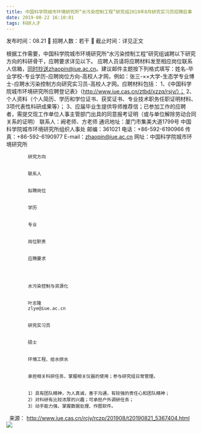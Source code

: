 ```yaml
---
title: 中国科学院城市环境研究所“水污染控制工程”研究组2019年8月研究实习员招聘启事
date: 2019-08-22 16:10:01
tags: 科研人才
---
```

发布时间：08.21   🌟   招聘人数：若干   🌈   截止时间：详见正文
<!-- more -->
根据工作需要，中国科学院城市环境研究所“水污染控制工程”研究组诚聘以下研究方向的科研骨干，应聘要求详见以下。
应聘人员请将应聘材料发至相应岗位联系人信箱，同时抄送zhaopin@iue.ac.cn。建议邮件主题按下列格式填写：姓名-毕业学校-专业学历-应聘岗位方向-高校人才网，例如：张三-××大学-生态学专业博士-应聘水污染控制方向研究实习员-高校人才网。应聘材料包括：
1、《中国科学院城市环境研究所应聘登记表》（http://www.iue.cas.cn/ztbd/xzzq/rsjy/）；
2、个人资料（个人简历、学历和学位证书、获奖证书、专业技术职务任职证明材料、3项代表性科研成果等）；
3、应届毕业生提供导师推荐信；已参加工作的应聘者，需提交现工作单位人事主管部门出具的同意报考证明（或与单位解除劳动合同关系的证明）
联系人：阙老师、方老师
通讯地址：厦门市集美大道1799号 中国科学院城市环境研究所组织人事处
邮编：361021
电话：+86-592-6190966
传真：+86-592-6190977
E-mail：zhaopin@iue.ac.cn
网址：中国科学院城市环境研究所

    
        
            
            研究方向
            
            
            联系人
            
            
            拟聘岗位
            
            
            学历
            
            
            专业
            
            
            岗位职责
            
            
            应聘要求
            
        
        
            
            水污染控制与资源化
            
            
            叶志隆
            zlye@iue.ac.cn
            
            
            研究实习员
            
            
            硕士
            
            
            环境工程、给水排水
            
            
            承担相关科研任务，掌握相关仪器的使用；参与研究组日常管理。
            
            
            1）具有团队精神，为人真诚，善于沟通，有较强的责任心和团队精神；
            2）对科研有比较浓厚的兴趣；可承担户外调研任务；
            3）动手能力强，掌握数据处理、作图软件。
            
        
    

 
来源：
http://www.iue.cas.cn/rcjy/rczp/201908/t20190821_5367404.html
 
 ![](https://cdn.weiweiblog.cn/20181015134814.png)